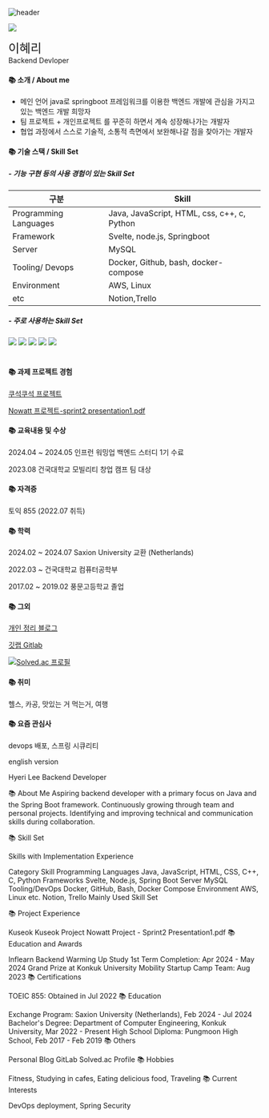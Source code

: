 ![header](https://capsule-render.vercel.app/api?type=wave&color=auto&text=Github%20Hyeri)

<!--horizontal divider(gradiant)-->
<img src="https://user-images.githubusercontent.com/73097560/115834477-dbab4500-a447-11eb-908a-139a6edaec5c.gif">


<span ><font size = "5"> 이혜리 </font> </span>
<br> Backend Devloper

#### 📚 소개 / About me

- 메인 언어 java로 springboot 프레임워크를 이용한 백엔드 개발에 관심을 가지고 있는 백엔드 개발 희망자
- 팀 프로젝트 + 개인프로젝트 를 꾸준히 하면서 계속 성장해나가는 개발자
- 협업 과정에서 스스로 기술적, 소통적 측면에서 보완해나갈 점을 찾아가는 개발자

#### 📚 기술 스택 / Skill Set

##### - 기능 구현 등의 사용 경험이 있는 Skill Set

| 구분 | Skill |
|---|---|
|Programming Languages |Java, JavaScript, HTML, css, c++, c, Python |
|Framework |Svelte, node.js, Springboot| 
| Server | MySQL |
|Tooling/ Devops |Docker, Github, bash, docker-compose |
|Environment |AWS, Linux |
|etc |Notion,Trello|

##### - 주로 사용하는 Skill Set

<img src="https://img.shields.io/badge/spring-6DB33F?style=for-the-badge&logo=spring&logoColor=white">
<img src="https://img.shields.io/badge/github-181717?style=for-the-badge&logo=github&logoColor=white">
<img src="https://img.shields.io/badge/mysql-4479A1?style=for-the-badge&logo=mysql&logoColor=white"> 
<img src="https://img.shields.io/badge/amazonaws-232F3E?style=for-the-badge&logo=amazonaws&logoColor=white"> 
<img src="https://img.shields.io/badge/node.js-339933?style=for-the-badge&logo=Node.js&logoColor=white">

<div align=center><h1> </h1></div>

#### 📚 과제 프로젝트 경험

[쿠석쿠석 프로젝트](https://github.com/KONKUK-MAP-Service/Ku-suk-Ku-suk)

[Nowatt 프로젝트-sprint2 presentation1.pdf](https://github.com/user-attachments/files/16231764/sprint2.presentation1.pdf)


#### 📚 교육내용 및 수상

2024.04 ~ 2024.05 인프런 워밍업 백엔드 스터디 1기 수료

2023.08 건국대학교 모빌리티 창업 캠프 팀 대상 

#### 📚 자격증

토익 855 (2022.07 취득)

#### 📚 학력

2024.02 ~ 2024.07 Saxion University 교환 (Netherlands)

2022.03 ~ 건국대학교 컴퓨터공학부 

2017.02 ~ 2019.02 풍문고등학교 졸업


#### 📚 그외

[개인 정리 블로그](https://im-not-robot-0.tistory.com/)

[깃랩 Gitlab](https://gitlab.com/Hyer11ee)

[![Solved.ac 프로필](http://mazassumnida.wtf/api/v2/generate_badge?boj=haerizian)](https://solved.ac/haerizian)

#### 📚 취미

헬스, 카공, 맛있는 거 먹는거, 여행

#### 📚 요즘 관심사

devops 배포, 스프링 시큐리티




english version




Hyeri Lee
Backend Developer

📚 About Me
Aspiring backend developer with a primary focus on Java and the Spring Boot framework. Continuously growing through team and personal projects. Identifying and improving technical and communication skills during collaboration.

📚 Skill Set

Skills with Implementation Experience

Category	Skill
Programming Languages	Java, JavaScript, HTML, CSS, C++, C, Python
Frameworks	Svelte, Node.js, Spring Boot
Server	MySQL
Tooling/DevOps	Docker, GitHub, Bash, Docker Compose
Environment	AWS, Linux
etc.	Notion, Trello
Mainly Used Skill Set

📚 Project Experience

Kuseok Kuseok Project
Nowatt Project - Sprint2 Presentation1.pdf
📚 Education and Awards

Inflearn Backend Warming Up Study 1st Term Completion: Apr 2024 - May 2024
Grand Prize at Konkuk University Mobility Startup Camp Team: Aug 2023
📚 Certifications

TOEIC 855: Obtained in Jul 2022
📚 Education

Exchange Program: Saxion University (Netherlands), Feb 2024 - Jul 2024
Bachelor's Degree: Department of Computer Engineering, Konkuk University, Mar 2022 - Present
High School Diploma: Pungmoon High School, Feb 2017 - Feb 2019
📚 Others

Personal Blog
GitLab
Solved.ac Profile
📚 Hobbies

Fitness, Studying in cafes, Eating delicious food, Traveling
📚 Current Interests

DevOps deployment, Spring Security

